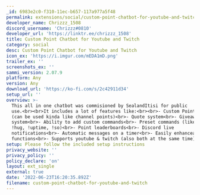 ```yaml
---
_id: 6983e2c0-f310-11ec-b657-117a977a5f48
permalink: extensions/social/custom-point-chatbot-for-youtube-and-twitch
developer_name: Chrizzz_1508
discord_username: 'Chrizzz#0810'
developer_url: 'https://linktr.ee/chrizzz_1508'
title: Custom Point Chatbot for Youtube and Twitch
category: social
desc: Custom Point Chatbot for Youtube and Twitch
icon_ex: 'https://i.imgur.com/mEDA1mD.png'
trailer_ex: ''
screenshots_ex: ''
sammi_version: 2.07.9
platform: Any
version: Any
download_url: 'https://ko-fi.com/s/2c42911d34'
setup_url: ''
overview: >-
  This all in one chatbot was commisioned by SealandItisi for public
  use.<br><br>It includes a lot of features like:<br><br>- Custom Points system
  (can be used kinda like channel points)<br>- Quote system<br>- Giveaway
  system<br>- Ability to add custom commands<br>- Preset commands (like !lurk,
  !hug, !uptime, !so)<br>- Point leaderboards<br>- Discord live
  notifications<br>- Automatic messages on a timer<br>- Easily enhanceable
  functions<br>- Supports youtube & twitch (also both at the same time)<br>
setup: Please follow the included setup instructions
privacy_website: ''
privacy_policy: ''
policy_declare: 'on'
layout: ext_single
external: true
date: '2022-06-23T16:20:35.892Z'
filename: custom-point-chatbot-for-youtube-and-twitch
---
```


